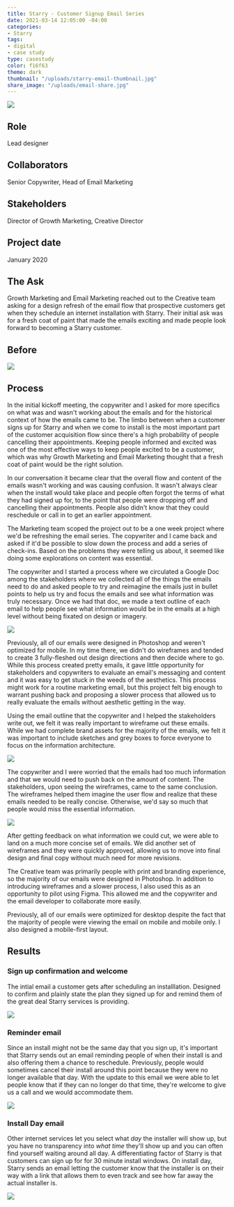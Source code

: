 ```yaml
---
title: Starry - Customer Signup Email Series
date: 2021-03-14 12:05:00 -04:00
categories:
- Starry
tags:
- digital
- case study
type: casestudy
color: f16f63
theme: dark
thumbnail: "/uploads/starry-email-thumbnail.jpg"
share_image: "/uploads/email-share.jpg"
---
```


<img src="/uploads/Email-header.jpg" class="width-100">

## Role
Lead designer

## Collaborators
Senior Copywriter, Head of Email Marketing

## Stakeholders
Director of Growth Marketing, Creative Director

## Project date
January 2020


## The Ask

Growth Marketing and Email Marketing reached out to the Creative team asking for a design refresh of the email flow that prospective customers get when they schedule an internet installation with Starry. Their initial ask was for a fresh coat of paint that made the emails exciting and made people look forward to becoming a Starry customer.


## Before



<img src="/uploads/old.jpg" class="width-100 b-t b-b b-l b-r">


## Process

In the initial kickoff meeting, the copywriter and I asked for more specifics on what was and wasn't working about the emails and for the historical context of how the emails came to be. The limbo between when a customer signs up for Starry and when we come to install is the most important part of the customer acquisition flow since there's a high probability of people cancelling their appointments. Keeping people informed and excited was one of the most effective ways to keep people excited to be a customer, which was why Growth Marketing and Email Marketing thought that a fresh coat of paint would be the right solution.

In our conversation it became clear that the overall flow and content of the emails wasn't working and was causing confusion. It wasn't always clear when the install would take place and people often forgot the terms of what they had signed up for, to the point that people were dropping off and cancelling their appointments. People also didn't know that they could reschedule or call in to get an earlier appointment.

The Marketing team scoped the project out to be a one week project where we'd be refreshing the email series. The copywriter and I came back and asked if it'd be possible to slow down the process and add a series of check-ins. Based on the problems they were telling us about, it seemed like doing some explorations on content was essential.

The copywriter and I started a process where we circulated a Google Doc among the stakeholders where we collected all of the things the emails need to do and asked people to try and reimagine the emails just in bullet points to help us try and focus the emails and see what information was truly necessary. Once we had that doc, we made a text outline of each email to help people see what information would be in the emails at a high level without being fixated on design or imagery.

<img src="/uploads/Email-planning.jpg" class="width-100">

Previously, all of our emails were designed in Photoshop and weren't optimized for mobile. In my time there, we didn't do wireframes and tended to create 3 fully-fleshed out design directions and then decide where to go. While this process created pretty emails, it gave little opportunity for stakeholders and copywriters to evaluate an email's messaging and content and it was easy to get stuck in the weeds of the aesthetics. This process might work for a routine marketing email, but this project felt big enough to warrant pushing back and proposing a slower process that allowed us to really evaluate the emails without aesthetic getting in the way.

Using the email outline that the copywriter and I helped the stakeholders write out, we felt it was really important to wireframe out these emails. While we had complete brand assets for the majority of the emails, we felt it was important to include sketches and grey boxes to force everyone to focus on the information architecture.


<img src="/uploads/wireframe-1.jpg" class="width-100">

The copywriter and I were worried that the emails had too much information and that we would need to push back on the amount of content. The stakeholders, upon seeing the wireframes, came to the same conclusion. The wireframes helped them imagine the user flow and realize that these emails needed to be really concise. Otherwise, we'd say so much that people would miss the essential information.


<img src="/uploads/wireframe-2.jpg" class="width-100">

After getting feedback on what information we could cut, we were able to land on a much more concise set of emails. We did another set of wireframes and they were quickly approved, allowing us to move into final design and final copy without much need for more revisions.

The Creative team was primarily people with print and branding experience, so the majority of our emails were designed in Photoshop. In addition to introducing wireframes and a slower process, I also used this as an opportunity to pilot using Figma. This allowed me and the copywriter and the email developer to collaborate more easily. 

Previously, all of our emails were optimized for desktop despite the fact that the majority of people were viewing the email on mobile and mobile only. I also designed a mobile-first layout. 



## Results




### Sign up confirmation and welcome

The intial email a customer gets after scheduling an installlation. Designed to confirm and plainly state the plan they signed up for and remind them of the great deal Starry services is providing.

<div class="cms-img-scrollable cms-img-scrollable--email">
	<img src="/uploads/email-welcome.jpg">
</div>


### Reminder email

Since an install might not be the same day that you sign up, it's important that Starry sends out an email reminding people of when their install is and also offering them a chance to reschedule. Previously, people would sometimes cancel their install around this point because they were no longer available that day. With the update to this email we were able to let people know that if they can no longer do that time, they're welcome to give us a call and we would accommodate them.

<div class="cms-img-scrollable cms-img-scrollable--email">
	<img src="/uploads/email-ready.jpg">
</div>

### Install Day email 

Other internet services let you select what *day* the installer will show up, but you have no transparency into *what time* they'll show up and you can often find yourself waiting around all day. A differentiating factor of Starry is that customers can sign up for for 30 minute install windows. On install day, Starry sends an email letting the customer know that the installer is on their way with a link that allows them to even track and see how far away the actual installer is.  

<div class="cms-img-scrollable cms-img-scrollable--email">
	<img src="/uploads/email-otw.jpg">
</div>
